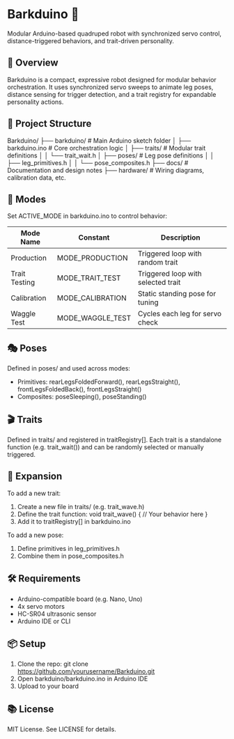 # Barkduino 🐾  
Modular Arduino-based quadruped robot with synchronized servo control, distance-triggered behaviors, and trait-driven personality.

## 🧠 Overview

Barkduino is a compact, expressive robot designed for modular behavior orchestration. It uses synchronized servo sweeps to animate leg poses, distance sensing for trigger detection, and a trait registry for expandable personality actions.

## 📁 Project Structure

Barkduino/
├── barkduino/              # Main Arduino sketch folder
│   ├── barkduino.ino       # Core orchestration logic
│   ├── traits/             # Modular trait definitions
│   │   └── trait_wait.h
│   ├── poses/              # Leg pose definitions
│   │   ├── leg_primitives.h
│   │   └── pose_composites.h
├── docs/                   # Documentation and design notes
├── hardware/               # Wiring diagrams, calibration data, etc.

## 🚦 Modes

Set ACTIVE_MODE in barkduino.ino to control behavior:

| Mode Name     | Constant           | Description                        |
|---------------|--------------------|------------------------------------|
| Production     | MODE_PRODUCTION    | Triggered loop with random trait   |
| Trait Testing  | MODE_TRAIT_TEST    | Triggered loop with selected trait |
| Calibration    | MODE_CALIBRATION   | Static standing pose for tuning    |
| Waggle Test    | MODE_WAGGLE_TEST   | Cycles each leg for servo check    |

## 🎭 Poses

Defined in poses/ and used across modes:

- Primitives: rearLegsFoldedForward(), rearLegsStraight(), frontLegsFoldedBack(), frontLegsStraight()
- Composites: poseSleeping(), poseStanding()

## 🎬 Traits

Defined in traits/ and registered in traitRegistry[]. Each trait is a standalone function (e.g. trait_wait()) and can be randomly selected or manually triggered.

## 🧩 Expansion

To add a new trait:
1. Create a new file in traits/ (e.g. trait_wave.h)
2. Define the trait function:
   void trait_wave() {
     // Your behavior here
   }
3. Add it to traitRegistry[] in barkduino.ino

To add a new pose:
1. Define primitives in leg_primitives.h
2. Combine them in pose_composites.h

## 🛠 Requirements

- Arduino-compatible board (e.g. Nano, Uno)
- 4x servo motors
- HC-SR04 ultrasonic sensor
- Arduino IDE or CLI

## 📦 Setup

1. Clone the repo:
   git clone https://github.com/yourusername/Barkduino.git
2. Open barkduino/barkduino.ino in Arduino IDE
3. Upload to your board

## 📚 License

MIT License. See LICENSE for details.
